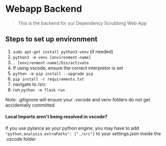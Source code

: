 # Webapp Backend

> This is the backend for our Dependency Scrubbing Web App

## Steps to set up environment

1. `sudo apt-get install python3-venv` (if needed)
2. `python3 -m venv [environment-name]`
3. `. [environment-name]/bin/activate`
4. If using vscode, ensure the correct interpretor is set
5. `python -m pip install --upgrade pip`
6. `pip install -r requirements.txt`
7. navigate to /src
8. run `python -m flask run`

Note: .gitignore will ensure your .vscode and venv folders do not get accidentally committed

#### Local Imports aren't being resolved in vscode?
If you use pylance as your python engine, you may have to add `"python.analysis.extraPaths": ["./src"]` to your settings.json inside the .vscode folder
